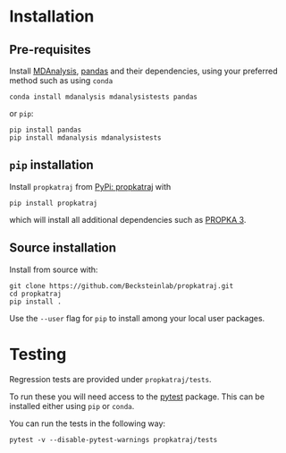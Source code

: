 # Installation

## Pre-requisites

Install [MDAnalysis](https://mdanalysis.org),
[pandas](http://pandas.pydata.org/) and their dependencies, using
your preferred method such as using `conda`

    conda install mdanalysis mdanalysistests pandas
	
or 	`pip`:

    pip install pandas
    pip install mdanalysis mdanalysistests


## `pip` installation

Install `propkatraj` from [PyPi:
propkatraj](https://pypi.org/project/propkatraj/) with

    pip install propkatraj
	
which will install all additional dependencies such as [PROPKA
3](https://github.com/jensengroup/propka).


## Source installation

Install from source with:

    git clone https://github.com/Becksteinlab/propkatraj.git
    cd propkatraj
    pip install .

Use the `--user` flag for `pip` to install among your local user packages.

# Testing

Regression tests are provided under `propkatraj/tests`.

To run these you will need access to the
[pytest](https://docs.pytest.org/en/latest/index.html) package. This can be
installed either using `pip` or `conda`.

You can run the tests in the following way:

    pytest -v --disable-pytest-warnings propkatraj/tests

